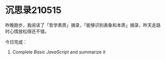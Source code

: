 # 沉思录210515

昨晚跑步，我阅读了「哲学素质」摘录，「能够识别表象和本质」摘录，昨天走路时心情放松得还不错。

今日完成：

1. Complete _Basic JavaScript_ and summarize it
